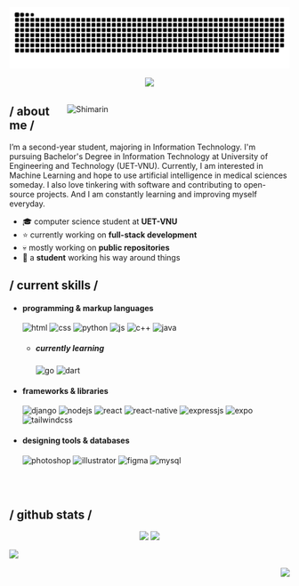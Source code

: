 <p align="center">
  <img src="https://raw.githubusercontent.com/zhaospei/zhaospei/2b4e8734f3d361bbd5973be8ebb646b9c4a78dc0/github-contribution-grid-snake.svg" alt="snake"></center>
</p>

<p align = center ><img src="https://i.imgur.com/x6qU1kR.png"> </p>

<div>

<img align="right" width="400" alt="Shimarin" src="https://i.imgur.com/v8VOqNl.png"/>

<h2> / about me /</h2>
  
  I’m a second-year student, majoring in Information Technology. I'm pursuing Bachelor's Degree in Information Technology at University of Engineering and Technology (UET-VNU). Currently, I am interested in Machine Learning and hope to use artificial intelligence in medical sciences someday. I also love tinkering with software and contributing to open-source projects. And I am constantly learning and improving myself everyday.
  
- :mortar_board: computer science student at **UET-VNU**  
- ⭐ currently working on **full-stack development**
- 💀 mostly working on **public repositories**
- 👾 a **student** working his way around things
  
<h2> / current skills / </h2>
  
- <h4> programming & markup languages </h4>
  
  <img src = "https://img.shields.io/badge/HTML5-E34F26?style=for-the-badge&logo=html5&logoColor=white" alt = "html" />
  <img src = "https://img.shields.io/badge/CSS3-1572B6?style=for-the-badge&logo=css3&logoColor=white" alt = "css" />
  <img src = "https://img.shields.io/badge/python-3670A0?style=for-the-badge&logo=python&logoColor=ffdd54" alt = "python" />
  <img src = "https://img.shields.io/badge/JavaScript-323330?style=for-the-badge&logo=javascript&logoColor=F7DF1E" alt = "js" />
  <img src = "https://img.shields.io/badge/c++-%2300599C.svg?style=for-the-badge&logo=c%2B%2B&logoColor=white" alt = "c++" />
  <img src = "https://img.shields.io/badge/java-%23ED8B00.svg?style=for-the-badge&logo=openjdk&logoColor=white" alt = "java" />
  
  - <h5> currently learning </h5>

    <img src = "https://img.shields.io/badge/go-%2300ADD8.svg?style=for-the-badge&logo=go&logoColor=white" alt = "go" />
    <img src = "https://img.shields.io/badge/dart-%230175C2.svg?style=for-the-badge&logo=dart&logoColor=white" alt = "dart" />
    
  
- <h4> frameworks & libraries </h4>
  
  <img src = "https://img.shields.io/badge/django-%23092E20.svg?style=for-the-badge&logo=django&logoColor=white" alt = "django" />
  <img src = "https://img.shields.io/badge/node.js-6DA55F?style=for-the-badge&logo=node.js&logoColor=white" alt = "nodejs" />
  <img src = "https://img.shields.io/badge/react-%2320232a.svg?style=for-the-badge&logo=react&logoColor=%2361DAFB" alt = "react" />
  <img src = "https://img.shields.io/badge/react_native-%2320232a.svg?style=for-the-badge&logo=react&logoColor=%2361DAFB" alt = "react-native" />
  <img src = "https://img.shields.io/badge/express.js-%23404d59.svg?style=for-the-badge&logo=express&logoColor=%2361DAFB" alt = "expressjs" />
  <img src = "https://img.shields.io/badge/expo-1C1E24?style=for-the-badge&logo=expo&logoColor=#D04A37" alt = "expo" />
  <img src = "https://img.shields.io/badge/tailwindcss-%2338B2AC.svg?style=for-the-badge&logo=tailwind-css&logoColor=white" alt = "tailwindcss" />
  
- <h4> designing tools & databases </h4>
  <img src = "https://img.shields.io/badge/adobe%20photoshop-%2331A8FF.svg?style=for-the-badge&logo=adobe%20photoshop&logoColor=white" alt = "photoshop" />
  <img src = "https://img.shields.io/badge/adobe%20illustrator-%23FF9A00.svg?style=for-the-badge&logo=adobe%20illustrator&logoColor=white" alt = "illustrator" />
  <img src = "https://img.shields.io/badge/figma-%23F24E1E.svg?style=for-the-badge&logo=figma&logoColor=white" alt = "figma" />
  <img src = "https://img.shields.io/badge/mysql-%2300f.svg?style=for-the-badge&logo=mysql&logoColor=white" alt = "mysql" />
  
  
  </br></br>
 <h2> / github stats / </h2> 
 
<div align="center">
 
 ![](http://github-profile-summary-cards.vercel.app/api/cards/stats?username=zhaospei&theme=city_lights)
 ![](http://github-profile-summary-cards.vercel.app/api/cards/productive-time?username=zhaospei&theme=city_lights&utcOffset=8)
  
  </div>
  </div>

<!---
zillastar/zillastar is a ✨ special ✨ repository because its `README.md` (this file) appears on your GitHub profile.
You can click the Preview link to take a look at your changes.
--->
![](https://hit.yhype.me/github/profile?user_id=48708971)

<div align="right">
  
![](https://komarev.com/ghpvc/?username=zhaospei&color=blue&style=for-the-badge)
  
</div>
